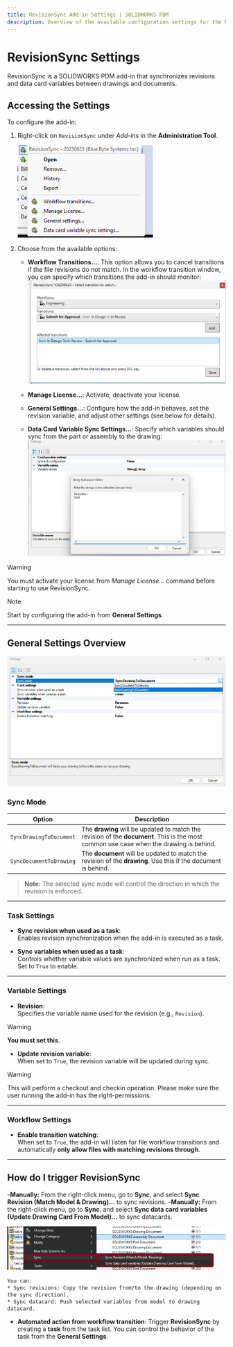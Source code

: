 ```yaml
---
title: RevisionSync Add-in Settings | SOLIDWORKS PDM
description: Overview of the available configuration settings for the RevisionSync add-in by Blue Byte Systems Inc.
---
```


# RevisionSync Settings

RevisionSync is a SOLIDWORKS PDM add-in that synchronizes revisions and data card variables between drawings and documents.

## Accessing the Settings

To configure the add-in:
1. Right-click on `RevisionSync` under *Add-ins* in the **Administration Tool**.

   ![revisionsyncrmb](/images/revisionsyncrmb.png)

2. Choose from the available options:
    - **Workflow Transitions...**: This option allows you to cancel transitions if the file revisions do not match. In the workflow transition window, you can specify which transitions the add-in should monitor:
     ![revisionsynctransition](/images/revisionsynctransition.png)

    - **Manage License...**: Activate, deactivate your license.

    - **General Settings...**: Configure how the add-in behaves, set the revision variable, and adjust other settings (see below for details).

    - **Data Card Variable Sync Settings...**: Specify which variables should sync from the part or assembly to the drawing:
    ![revisiondatacardsettings](/images/revisiondatacardsettings.png)
   

>[!WARNING]
> You must activate your license from *Manage License...* command before starting to use RevisionSync.

>[!NOTE]
> Start by configuring the add-in from **General Settings**.


---

## General Settings Overview


![Settings](/images/revisionsyncconfig.png)


### Sync Mode

| Option | Description |
|--------|-------------|
| `SyncDrawingToDocument` | The **drawing** will be updated to match the revision of the **document**. This is the most common use case when the drawing is behind. |
| `SyncDocumentToDrawing` | The **document** will be updated to match the revision of the **drawing**. Use this if the document is behind. |

> **Note:** The selected sync mode will control the direction in which the revision is enforced.

---

### Task Settings

- **Sync revision when used as a task**:  
  Enables revision synchronization when the add-in is executed as a task.

- **Sync variables when used as a task**:  
  Controls whether variable values are synchronized when run as a task. Set to `True` to enable.

---

### Variable Settings

- **Revision**:  
  Specifies the variable name used for the revision (e.g., `Revision`).

>[!WARNING]
> **You must set this**.


- **Update revision variable**:  
  When set to `True`, the revision variable will be updated during sync.

>[!WARNING]
> This will perform a checkout and checkin operation. Please make sure the user running the add-in has the right-permissions.

---

### Workflow Settings

- **Enable transition watching**:  
  When set to `True`, the add-in will listen for file workflow transitions and automatically **only allow files with matching revisions through**.

---


## How do I trigger RevisionSync

-**Manually:** From the right-click menu, go to **Sync**, and select **Sync Revision (Match Model & Drawing)...** to sync revisions.
-**Manually:** From the right-click menu, go to **Sync**, and select **Sync data card variables (Update Drawing Card From Model)...** to sync datacards.

![data card sync](/images/datacardsync.png) 


    You can: 
    * Sync revisions: Copy the revision from/to the drawing (depending on the sync direction).
    * Sync datacard: Push selected variables from model to drawing datacard.

- **Automated action from workflow transition**: Trigger **RevisionSync** by creating a **task** from the task list. You can control the behavior of the task from the **General Settings**.

    